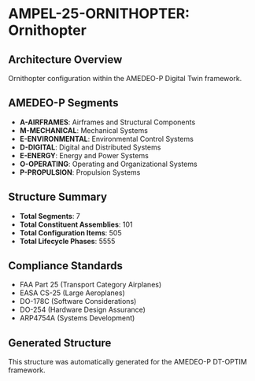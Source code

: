 # AMPEL-25-ORNITHOPTER: Ornithopter

## Architecture Overview
Ornithopter configuration within the AMEDEO-P Digital Twin framework.

## AMEDEO-P Segments
- **A-AIRFRAMES**: Airframes and Structural Components
- **M-MECHANICAL**: Mechanical Systems  
- **E-ENVIRONMENTAL**: Environmental Control Systems
- **D-DIGITAL**: Digital and Distributed Systems
- **E-ENERGY**: Energy and Power Systems
- **O-OPERATING**: Operating and Organizational Systems
- **P-PROPULSION**: Propulsion Systems

## Structure Summary
- **Total Segments**: 7
- **Total Constituent Assemblies**: 101
- **Total Configuration Items**: 505
- **Total Lifecycle Phases**: 5555

## Compliance Standards
- FAA Part 25 (Transport Category Airplanes)
- EASA CS-25 (Large Aeroplanes)
- DO-178C (Software Considerations)
- DO-254 (Hardware Design Assurance)
- ARP4754A (Systems Development)

## Generated Structure
This structure was automatically generated for the AMEDEO-P DT-OPTIM framework.
